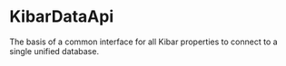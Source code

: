 # KibarDataApi
The basis of a common interface for all Kibar properties to connect to a single unified database.
